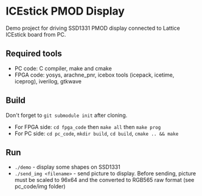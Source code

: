 # ICEstick PMOD Display

Demo project for driving SSD1331 PMOD display connected to Lattice ICEstick board from PC.

## Required tools
- PC code: C compiler, make and cmake
- FPGA code: yosys, arachne_pnr, icebox tools (icepack, icetime, iceprog), iverilog, gtkwave

## Build
Don't forget to `git submodule init` after cloning.
- For FPGA side: `cd fpga_code` then `make all` then `make prog`
- For PC side: `cd pc_code`, `mkdir build`, `cd build`, `cmake .. && make`

## Run
- `./demo` - display some shapes on SSD1331
- `./send_img <filename>` - send picture to display. Before sending, picture must be scaled to 96x64 and the converted to RGB565 raw format (see pc_code/img folder)
